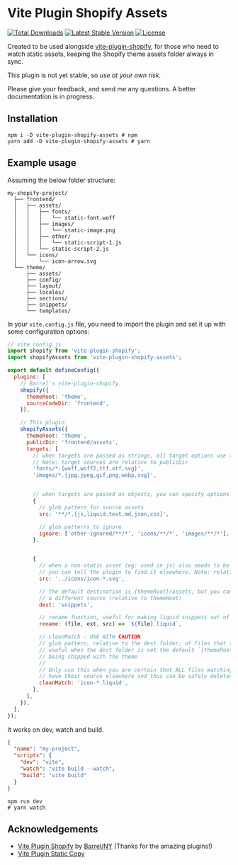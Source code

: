 # Vite Plugin Shopify Assets

<a href="https://www.npmjs.com/package/vite-plugin-shopify-assets"><img src="https://img.shields.io/npm/dt/vite-plugin-shopify-assets" alt="Total Downloads"></a>
<a href="https://www.npmjs.com/package/vite-plugin-shopify-assets"><img src="https://img.shields.io/npm/v/vite-plugin-shopify-assets" alt="Latest Stable Version"></a>
<a href="https://www.npmjs.com/package/vite-plugin-shopify-assets"><img src="https://img.shields.io/npm/l/vite-plugin-shopify-assets" alt="License"></a>

Created to be used alongside [vite-plugin-shopify](https://github.com/barrel/shopify-vite/tree/main/packages/vite-plugin-shopify), for those who need to watch static assets, keeping the Shopify theme assets folder always in sync.

This plugin is not yet stable, so _use at your own risk_.

Please give your feedback, and send me any questions. A better documentation is in progress.

## Installation

```shell
npm i -D vite-plugin-shopify-assets # npm
yarn add -D vite-plugin-shopify-assets # yarn
```

## Example usage

Assuming the below folder structure:

```text
my-shopify-project/
  ├── frontend/
  │   ├── assets/
  │   │   ├── fonts/
  │   │   │   └── static-font.woff
  │   │   ├── images/
  │   │   │   └── static-image.png
  │   │   ├── other/
  │   │   │   └── static-script-1.js
  │   │   └── static-script-2.js
  │   └── icons/
  │       └── icon-arrow.svg
  └── theme/
      ├── assets/
      ├── config/
      ├── layout/
      ├── locales/
      ├── sections/
      ├── snippets/
      └── templates/
```

In your `vite.config.js` file, you need to import the plugin and set it up with some configuration options:

```js
// vite.config.js
import shopify from 'vite-plugin-shopify';
import shopifyAssets from 'vite-plugin-shopify-assets';

export default defineConfig({
  plugins: [
    // Barrel's vite-plugin-shopify
    shopify({
      themeRoot: 'theme',
      sourceCodeDir: 'frontend',
    }),

    // This plugin
    shopifyAssets({
      themeRoot: 'theme',
      publicDir: 'frontend/assets',
      targets: [
        // when targets are passed as strings, all target options use the default
        // Note: target sources are relative to publicDir
        'fonts/*.{woff,woff2,ttf,otf,svg}',
        'images/*.{jpg,jpeg,gif,png,webp,svg}',


        // when targets are passed as objects, you can specify options
        {
          // glob pattern for source assets
          src: '**/*.{js,liquid,text,md,json,css}',

          // glob patterns to ignore
          ignore: ['other-ignored/**/*', 'icons/**/*', 'images/**/*'],
        },


        {
          // when a non-static asset (eg: used in js) also needs to be copied as a static asset,
          // you can tell the plugin to find it elsewhere. Note: relative to publicDir
          src: '../icons/icon-*.svg',

          // the default destination is {themeRoot}/assets, but you can specify
          // a different source (relative to themeRoot)
          dest: 'snippets',

          // rename function, useful for making liquid snippets out of svg files for example
          rename: (file, ext, src) => `${file}.liquid`,

          // cleanMatch - USE WITH CAUTION:
          // glob pattern, relative to the dest folder, of files that should be cleaned/deleted
          // useful when the dest folder is not the default `{themeRoot}/assets` to avoid unused asset files
          // being shipped with the theme
          //
          // Only use this when you are certain that ALL files matching the pattern
          // have their source elsewhere and thus can be safely deleted
          cleanMatch: 'icon-*.liquid',
        },
      ],
    }),
  ],
});
```

It works on dev, watch and build.

```json
{
  "name": "my-project",
  "scripts": {
    "dev": "vite",
    "watch": "vite build --watch",
    "build": "vite build"
  }
}
```

```shell
npm run dev
# yarn watch
```

## Acknowledgements

- [Vite Plugin Shopify](https://github.com/barrel/shopify-vite/tree/main/packages/vite-plugin-shopify) by [Barrel/NY](https://github.com/barrel) (Thanks for the amazing plugins!)
- [Vite Plugin Static Copy](https://github.com/sapphi-red/vite-plugin-static-copy)
